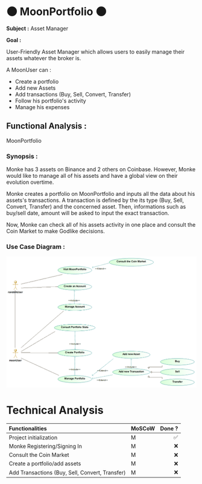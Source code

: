 # :new_moon: MoonPortfolio :new_moon: 

__Subject :__ Asset Manager

__Goal :__ 

User-Friendly Asset Manager which allows users to easily manage their assets whatever the broker is.

A MoonUser can :
* Create a portfolio
* Add new Assets
* Add transactions (Buy, Sell, Convert, Transfer)
* Follow his portfolio's activity
* Manage his expenses

## Functional Analysis :
MoonPortfolio
### Synopsis :
 
Monke has 3 assets on Binance and 2 others on Coinbase. However, Monke would like to manage all of his assets and have a global view on their evolution overtime.

Monke creates a portfolio on MoonPortfolio and inputs all the data about his assets's transactions.
A transaction is defined by the its type (Buy, Sell, Convert, Transfer) and the concerned asset. Then, informations such as buy/sell date, amount will be asked to input the exact transaction.

Now, Monke can check all of his assets activity in one place and consult the Coin Market to make Godlike decisions.


### Use Case Diagram :
![](documentation/UseCase.PNG "Use Case Diagram")

# Technical Analysis

| Functionalities                                 | MoSCoW | Done ? |
| :--------------------                           | ------ | -----: |
| Project initialization                          | M | :white_check_mark: |
| Monke Registering/Signing In                    | M | :x: |
| Consult the Coin Market                         | M | :x: |
| Create a portfolio/add assets                   | M | :x: |
| Add Transactions (Buy, Sell, Convert, Transfer) | M | :x: |


